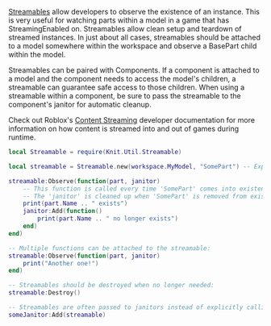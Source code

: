 [Streamables](https://github.com/Sleitnick/Knit/blob/main/src/Util/Streamable.lua) allow developers to observe the existence of an instance. This is very useful for watching parts within a model in a game that has StreamingEnabled on. Streamables allow clean setup and teardown of streamed instances. In just about all cases, streamables should be attached to a model somewhere within the workspace and observe a BasePart child within the model.

Streamables can be paired with Components. If a component is attached to a model and the component needs to access the model's children, a streamable can guarantee safe access to those children. When using a streamable within a component, be sure to pass the streamable to the component's janitor for automatic cleanup.

Check out Roblox's [Content Streaming](https://developer.roblox.com/en-us/articles/content-streaming) developer documentation for more information on how content is streamed into and out of games during runtime.

```lua
local Streamable = require(Knit.Util.Streamable)

local streamable = Streamable.new(workspace.MyModel, "SomePart") -- Expects "SomePart" to be a direct child of MyModel

streamable:Observe(function(part, janitor)
	-- This function is called every time 'SomePart' comes into existence.
	-- The 'janitor' is cleaned up when 'SomePart' is removed from existence.
	print(part.Name .. " exists")
	janitor:Add(function()
		print(part.Name .. " no longer exists")
	end)
end)

-- Multiple functions can be attached to the streamable:
streamable:Observe(function(part, janitor)
	print("Another one!")
end)

-- Streamables should be destroyed when no longer needed:
streamable:Destroy()

-- Streamables are often passed to janitors instead of explicitly calling Destroy:
someJanitor:Add(streamable)
```